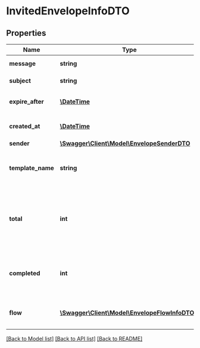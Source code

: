 # InvitedEnvelopeInfoDTO

## Properties
Name | Type | Description | Notes
------------ | ------------- | ------------- | -------------
**message** | **string** | Envelope message | [optional] 
**subject** | **string** | Envelope subject | [optional] 
**expire_after** | [**\DateTime**](\DateTime.md) | Envelope expiration date | [optional] 
**created_at** | [**\DateTime**](\DateTime.md) | Envelope creation date | [optional] 
**sender** | [**\Swagger\Client\Model\EnvelopeSenderDTO**](EnvelopeSenderDTO.md) |  | [optional] 
**template_name** | **string** | Name of the template of this envelope | [optional] 
**total** | **int** | Total number of roles assigned for processing of this envelope | [optional] 
**completed** | **int** | Number of roles completed processing of this envelope | [optional] 
**flow** | [**\Swagger\Client\Model\EnvelopeFlowInfoDTO[]**](EnvelopeFlowInfoDTO.md) | Detailed information about every role | [optional] 

[[Back to Model list]](../../README.md#documentation-for-models) [[Back to API list]](../../README.md#documentation-for-api-endpoints) [[Back to README]](../../README.md)

